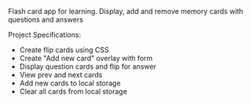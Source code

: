 Flash card app for learning. Display, add and remove memory cards with questions and answers

Project Specifications:

- Create flip cards using CSS
- Create "Add new card" overlay
  with form
- Display question cards and flip for answer
- View prev and next cards
- Add new cards to local storage
- Clear all cards from local storage
